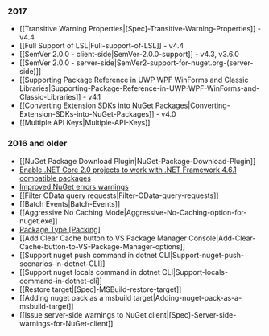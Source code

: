 ### 2017
* [[Transitive Warning Properties|[Spec]-Transitive-Warning-Properties]] - v4.4
* [[Full Support of LSL|Full-support-of-LSL]] - v4.4
* [[SemVer 2.0.0 - client-side|SemVer-2.0.0-support]] - v4.3, v3.6.0
* [[SemVer 2.0.0 - server-side|SemVer2-support-for-nuget.org-(server-side)]]
* [[Supporting Package Reference in UWP WPF WinForms and Classic Libraries|Supporting-Package-Reference-in-UWP-WPF-WinForms-and-Classic-Libraries]] - v4.1
* [[Converting Extension SDKs into NuGet Packages|Converting-Extension-SDKs-into-NuGet-Packages]] - v4.0
* [[Multiple API Keys|Multiple-API-Keys]]

### 2016 and older
* [[NuGet Package Download Plugin|NuGet-Package-Download-Plugin]]
* [Enable .NET Core 2.0 projects to work with .NET Framework 4.6.1 compatible packages](https://github.com/NuGet/Home/wiki/Enable-.NET-Core-2.0-projects-to-work-with-.NET-Framework-4.6.1-compatible-packages)
* [Improved NuGet errors warnings](https://github.com/NuGet/Home/wiki/Improved-NuGet-warnings)
* [[Filter OData query requests|Filter-OData-query-requests]]
* [[Batch Events|Batch-Events]]
* [[Aggressive No Caching Mode|Aggressive-No-Caching-option-for-nuget.exe]]
* [Package Type \[Packing\]](https://github.com/NuGet/Home/wiki/Package-Type-%5BPacking%5D)
* [[Add Clear Cache button to VS Package Manager Console|Add-Clear-Cache-button-to-VS-Package-Manager-options]]
* [[Support nuget push command in dotnet CLI|Support-nuget-push-scenarios-in-dotnet-CLI]]
* [[Support nuget locals command in dotnet CLI|Support-locals-command-in-dotnet-cli]]
* [[Restore target|[Spec]-MSBuild-restore-target]]
* [[Adding nuget pack as a msbuild target|Adding-nuget-pack-as-a-msbuild-target]]
* [[Issue server-side warnings to NuGet client|[Spec]-Server-side-warnings-for-NuGet-client]]
